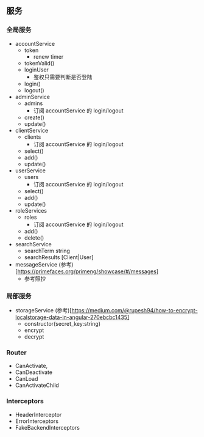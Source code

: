 ## 服务

### 全局服务

- accountService
  - token
    - renew timer
  - tokenValid()
  - loginUser
    - 鉴权只需要判断是否登陆
  - login()
  - logout()
- adminService
  - admins
    - 订阅 accountService 的 login/logout
  - create()
  - update()
- clientService
  - clients
    - 订阅 accountService 的 login/logout
  - select()
  - add()
  - update()
- userService
  - users
    - 订阅 accountService 的 login/logout
  - select()
  - add()
  - update()
- roleServices
  - roles
    - 订阅 accountService 的 login/logout
  - add()
  - delete()
- searchService
  - searchTerm string
  - searchResults \[Client|User]
- messageService (参考)[https://primefaces.org/primeng/showcase/#/messages]
  - 参考照抄

### 局部服务

- storageService (参考)[https://medium.com/@rupesh94/how-to-encrypt-localstorage-data-in-angular-270ebcbc1435]
  - constructor(secret_key:string)
  - encrypt
  - decrypt

### Router

- CanActivate,
- CanDeactivate
- CanLoad
- CanActivateChild

### Interceptors

- HeaderInterceptor
- ErrorInterceptors
- FakeBackendInterceptors
